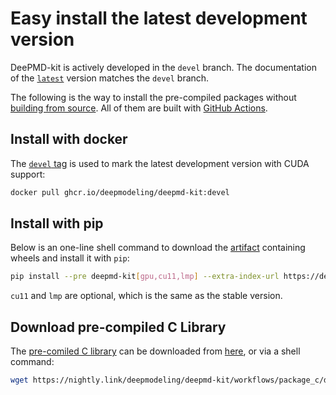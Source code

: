 # Easy install the latest development version

DeePMD-kit is actively developed in the `devel` branch. The documentation of the [`latest`](https://docs.deepmodeling.com/projects/deepmd/en/latest/) version matches the `devel` branch.

The following is the way to install the pre-compiled packages without [building from source](./install-from-source.md). All of them are built with [GitHub Actions](../development/cicd.md).

## Install with docker

The [`devel` tag](https://github.com/deepmodeling/deepmd-kit/pkgs/container/deepmd-kit/131827568?tag=devel) is used to mark the latest development version with CUDA support:

```bash
docker pull ghcr.io/deepmodeling/deepmd-kit:devel
```

## Install with pip

Below is an one-line shell command to download the [artifact](https://nightly.link/deepmodeling/deepmd-kit/workflows/build_wheel/devel/artifact.zip) containing wheels and install it with `pip`:

```sh
pip install --pre deepmd-kit[gpu,cu11,lmp] --extra-index-url https://deepmodeling.github.io/deepmd-kit/simple
```

`cu11` and `lmp` are optional, which is the same as the stable version.

## Download pre-compiled C Library

The [pre-comiled C library](./install-from-c-library.md) can be downloaded from [here](https://nightly.link/deepmodeling/deepmd-kit/workflows/package_c/devel/libdeepmd_c.zip), or via a shell command:

```sh
wget https://nightly.link/deepmodeling/deepmd-kit/workflows/package_c/devel/libdeepmd_c.zip && unzip libdeepmd_c.zip
```
